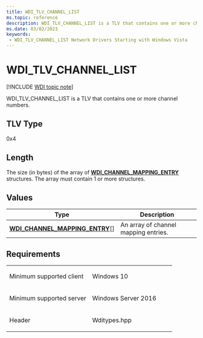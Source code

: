 ```yaml
---
title: WDI_TLV_CHANNEL_LIST
ms.topic: reference
description: WDI_TLV_CHANNEL_LIST is a TLV that contains one or more channel numbers.
ms.date: 03/02/2023
keywords:
 - WDI_TLV_CHANNEL_LIST Network Drivers Starting with Windows Vista
---
```


# WDI\_TLV\_CHANNEL\_LIST

[!INCLUDE [WDI topic note](../includes/wdi-version-warning.md)]


WDI\_TLV\_CHANNEL\_LIST is a TLV that contains one or more channel numbers.

## TLV Type


0x4

## Length


The size (in bytes) of the array of [**WDI\_CHANNEL\_MAPPING\_ENTRY**](/windows-hardware/drivers/ddi/wditypes/ns-wditypes-_wdi_channel_mapping_entry) structures. The array must contain 1 or more structures.

## Values


| Type                                                                       | Description                          |
|----------------------------------------------------------------------------|--------------------------------------|
| [**WDI\_CHANNEL\_MAPPING\_ENTRY**](/windows-hardware/drivers/ddi/wditypes/ns-wditypes-_wdi_channel_mapping_entry)\[\] | An array of channel mapping entries. |

 

## Requirements

<table>
<colgroup>
<col width="50%" />
<col width="50%" />
</colgroup>
<tbody>
<tr class="odd">
<td><p>Minimum supported client</p></td>
<td><p>Windows 10</p></td>
</tr>
<tr class="even">
<td><p>Minimum supported server</p></td>
<td><p>Windows Server 2016</p></td>
</tr>
<tr class="odd">
<td><p>Header</p></td>
<td>Wditypes.hpp</td>
</tr>
</tbody>
</table>

 

